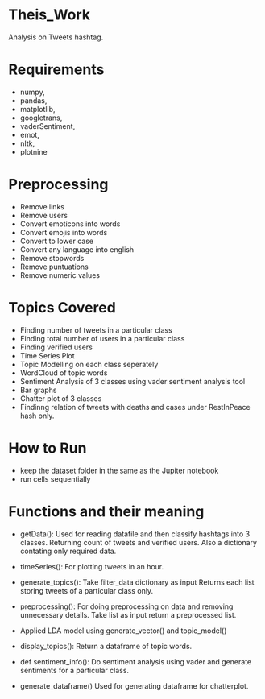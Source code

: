 # Theis_Work
Analysis on Tweets hashtag.

# Requirements
* numpy,
* pandas,
* matplotlib,
* googletrans,
* vaderSentiment,
* emot,
* nltk,
* plotnine


# Preprocessing

* Remove links
* Remove users
* Convert emoticons into words
* Convert emojis into words
* Convert to lower case
* Convert any language into english
* Remove stopwords
* Remove puntuations
* Remove numeric values

# Topics Covered

* Finding number of tweets in a particular class
* Finding total number of users in a particular class
* Finding verified users
* Time Series Plot 
* Topic Modelling on each class seperately
* WordCloud of topic words
* Sentiment Analysis of 3 classes using vader sentiment analysis tool
* Bar graphs
* Chatter plot of 3 classes
* Findinng relation of tweets with deaths and cases under RestInPeace hash only.

# How to Run
* keep the dataset folder in the same as the Jupiter notebook
* run cells sequentially

# Functions and their meaning
* getData(): 
Used for reading datafile and then classify hashtags into 3 classes. Returning count of tweets and verified users. Also a dictionary contating only required data.
* timeSeries():
For plotting tweets in an hour.
* generate_topics():
Take filter_data dictionary as input 
Returns each list storing tweets of a particular class only.
* preprocessing():
For doing preprocessing on data and removing unnecessary details.
Take list as input return a preprocessed list.

* Applied LDA model using generate_vector() and topic_model()
* display_topics():
Return a dataframe of topic words.
* def sentiment_info():
Do sentiment analysis using vader and generate sentiments for a particular class.
* generate_dataframe() 
Used for generating dataframe for chatterplot.






